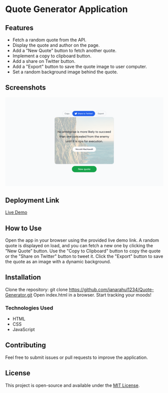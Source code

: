 # Quote Generator Application

## Features

- Fetch a random quote from the API.
- Display the quote and author on the page.
- Add a "New Quote" button to fetch another quote.
- Implement a copy to clipboard button.
- Add a share on Twitter button.
- Add a "Export" button to save the quote image to user computer.
- Set a random background image behind the quote.

## Screenshots
![Quote Generator Thumbnail](image.png)

## Deployment Link
[Live Demo](https://quote-generator-dwcq.onrender.com)

## How to Use
Open the app in your browser using the provided live demo link. A random quote is displayed on load, and you can fetch a new one by clicking the "New Quote" button. Use the "Copy to Clipboard" button to copy the quote or the "Share on Twitter" button to tweet it. Click the "Export" button to save the quote as an image with a dynamic background.

## Installation
Clone the repository:
git clone https://github.com/janarahul1234/Quote-Generator.git
Open index.html in a browser.
Start tracking your moods!

### Technologies Used
- HTML
- CSS
- JavaScript

## Contributing
Feel free to submit issues or pull requests to improve the application.

## License
This project is open-source and available under the [MIT License](LICENSE).
